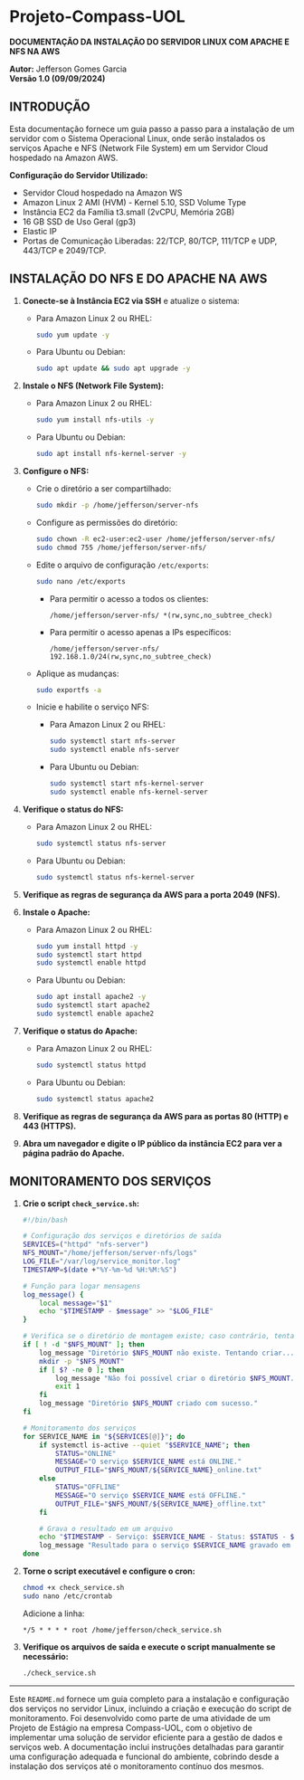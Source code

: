 # Projeto-Compass-UOL

**DOCUMENTAÇÃO DA INSTALAÇÃO DO SERVIDOR LINUX COM APACHE E NFS NA AWS**

**Autor:** Jefferson Gomes Garcia  
**Versão 1.0 (09/09/2024)**

## INTRODUÇÃO

Esta documentação fornece um guia passo a passo para a instalação de um servidor com o Sistema Operacional Linux, onde serão instalados os serviços Apache e NFS (Network File System) em um Servidor Cloud hospedado na Amazon AWS.

**Configuração do Servidor Utilizado:**
- Servidor Cloud hospedado na Amazon WS
- Amazon Linux 2 AMI (HVM) - Kernel 5.10, SSD Volume Type
- Instância EC2 da Família t3.small (2vCPU, Memória 2GB)
- 16 GB SSD de Uso Geral (gp3)
- Elastic IP
- Portas de Comunicação Liberadas: 22/TCP, 80/TCP, 111/TCP e UDP, 443/TCP e 2049/TCP.

## INSTALAÇÃO DO NFS E DO APACHE NA AWS

1. **Conecte-se à Instância EC2 via SSH** e atualize o sistema:

    - Para Amazon Linux 2 ou RHEL:
      ```bash
      sudo yum update -y
      ```

    - Para Ubuntu ou Debian:
      ```bash
      sudo apt update && sudo apt upgrade -y
      ```

2. **Instale o NFS (Network File System):**

    - Para Amazon Linux 2 ou RHEL:
      ```bash
      sudo yum install nfs-utils -y
      ```

    - Para Ubuntu ou Debian:
      ```bash
      sudo apt install nfs-kernel-server -y
      ```

3. **Configure o NFS:**

    - Crie o diretório a ser compartilhado:
      ```bash
      sudo mkdir -p /home/jefferson/server-nfs
      ```

    - Configure as permissões do diretório:
      ```bash
      sudo chown -R ec2-user:ec2-user /home/jefferson/server-nfs/
      sudo chmod 755 /home/jefferson/server-nfs/
      ```

    - Edite o arquivo de configuração `/etc/exports`:
      ```bash
      sudo nano /etc/exports
      ```

      - Para permitir o acesso a todos os clientes:
        ```
        /home/jefferson/server-nfs/ *(rw,sync,no_subtree_check)
        ```

      - Para permitir o acesso apenas a IPs específicos:
        ```
        /home/jefferson/server-nfs/ 192.168.1.0/24(rw,sync,no_subtree_check)
        ```

    - Aplique as mudanças:
      ```bash
      sudo exportfs -a
      ```

    - Inicie e habilite o serviço NFS:

      - Para Amazon Linux 2 ou RHEL:
        ```bash
        sudo systemctl start nfs-server
        sudo systemctl enable nfs-server
        ```

      - Para Ubuntu ou Debian:
        ```bash
        sudo systemctl start nfs-kernel-server
        sudo systemctl enable nfs-kernel-server
        ```

4. **Verifique o status do NFS:**

    - Para Amazon Linux 2 ou RHEL:
      ```bash
      sudo systemctl status nfs-server
      ```

    - Para Ubuntu ou Debian:
      ```bash
      sudo systemctl status nfs-kernel-server
      ```

5. **Verifique as regras de segurança da AWS para a porta 2049 (NFS).**

6. **Instale o Apache:**

    - Para Amazon Linux 2 ou RHEL:
      ```bash
      sudo yum install httpd -y
      sudo systemctl start httpd
      sudo systemctl enable httpd
      ```

    - Para Ubuntu ou Debian:
      ```bash
      sudo apt install apache2 -y
      sudo systemctl start apache2
      sudo systemctl enable apache2
      ```

7. **Verifique o status do Apache:**

    - Para Amazon Linux 2 ou RHEL:
      ```bash
      sudo systemctl status httpd
      ```

    - Para Ubuntu ou Debian:
      ```bash
      sudo systemctl status apache2
      ```

8. **Verifique as regras de segurança da AWS para as portas 80 (HTTP) e 443 (HTTPS).**

9. **Abra um navegador e digite o IP público da instância EC2 para ver a página padrão do Apache.**

## MONITORAMENTO DOS SERVIÇOS

1. **Crie o script `check_service.sh`:**

    ```bash
    #!/bin/bash

    # Configuração dos serviços e diretórios de saída
    SERVICES=("httpd" "nfs-server")
    NFS_MOUNT="/home/jefferson/server-nfs/logs"
    LOG_FILE="/var/log/service_monitor.log"
    TIMESTAMP=$(date +"%Y-%m-%d %H:%M:%S")

    # Função para logar mensagens
    log_message() {
        local message="$1"
        echo "$TIMESTAMP - $message" >> "$LOG_FILE"
    }

    # Verifica se o diretório de montagem existe; caso contrário, tenta criar
    if [ ! -d "$NFS_MOUNT" ]; then
        log_message "Diretório $NFS_MOUNT não existe. Tentando criar..."
        mkdir -p "$NFS_MOUNT"
        if [ $? -ne 0 ]; then
            log_message "Não foi possível criar o diretório $NFS_MOUNT. Abortando."
            exit 1
        fi
        log_message "Diretório $NFS_MOUNT criado com sucesso."
    fi

    # Monitoramento dos serviços
    for SERVICE_NAME in "${SERVICES[@]}"; do
        if systemctl is-active --quiet "$SERVICE_NAME"; then
            STATUS="ONLINE"
            MESSAGE="O serviço $SERVICE_NAME está ONLINE."
            OUTPUT_FILE="$NFS_MOUNT/${SERVICE_NAME}_online.txt"
        else
            STATUS="OFFLINE"
            MESSAGE="O serviço $SERVICE_NAME está OFFLINE."
            OUTPUT_FILE="$NFS_MOUNT/${SERVICE_NAME}_offline.txt"
        fi

        # Grava o resultado em um arquivo
        echo "$TIMESTAMP - Serviço: $SERVICE_NAME - Status: $STATUS - $MESSAGE" >> "$OUTPUT_FILE"
        log_message "Resultado para o serviço $SERVICE_NAME gravado em $OUTPUT_FILE."
    done
    ```

2. **Torne o script executável e configure o cron:**

    ```bash
    chmod +x check_service.sh
    sudo nano /etc/crontab
    ```

    Adicione a linha:
    ```
    */5 * * * * root /home/jefferson/check_service.sh
    ```

3. **Verifique os arquivos de saída e execute o script manualmente se necessário:**

    ```bash
    ./check_service.sh
    ```

---

Este `README.md` fornece um guia completo para a instalação e configuração dos serviços no servidor Linux, incluindo a criação e execução do script de monitoramento. Foi desenvolvido como parte de uma atividade de um Projeto de Estágio na empresa Compass-UOL, com o objetivo de implementar uma solução de servidor eficiente para a gestão de dados e serviços web. A documentação inclui instruções detalhadas para garantir uma configuração adequada e funcional do ambiente, cobrindo desde a instalação dos serviços até o monitoramento contínuo dos mesmos.

